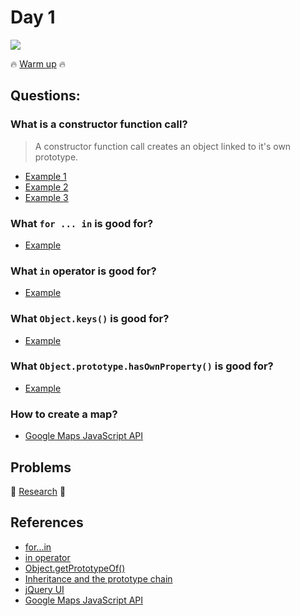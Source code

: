 # Day 1

![](https://38.media.tumblr.com/e12ea8cf82f72d9f1e42e7ee952d008b/tumblr_mrcbpkkvVH1rofsruo1_400.gif)

:fire: [Warm up](warm-up.md) :fire:

## Questions:

### What is a constructor function call?

> A constructor function call creates an object linked to it's own prototype.

+ [Example 1](http://jsbin.com/geceme/edit?js)
+ [Example 2](http://jsbin.com/ciduna/edit?js)
+ [Example 3](http://jsbin.com/qabayul/edit?js)

### What `for ... in` is good for?

+ [Example](http://jsbin.com/zafade/edit?js)

### What `in` operator is good for?

+ [Example](http://jsbin.com/nixugu/edit?js)

### What `Object.keys()` is good for?

+ [Example](http://jsbin.com/xaxayi/edit?js)

### What `Object.prototype.hasOwnProperty()` is good for?

+ [Example](http://jsbin.com/rusuwe/edit?js)

### How to create a map?

+ [Google Maps JavaScript API](https://developers.google.com/maps/documentation/javascript/examples/)

## Problems

:rocket: [Research](research.md) :rocket:

## References

+ [for...in](https://developer.mozilla.org/en-US/docs/Web/JavaScript/Reference/Statements/for...in)
+ [in operator](https://developer.mozilla.org/en-US/docs/Web/JavaScript/Reference/Operators/in)
+ [Object.getPrototypeOf()](https://developer.mozilla.org/en-US/docs/Web/JavaScript/Reference/Global_Objects/Object/getPrototypeOf)
+ [Inheritance and the prototype chain](https://developer.mozilla.org/en/docs/Web/JavaScript/Inheritance_and_the_prototype_chain)
+ [jQuery UI](https://jqueryui.com/)
+ [Google Maps JavaScript API](https://developers.google.com/maps/documentation/javascript/examples/)
